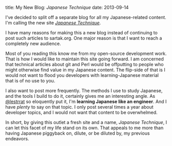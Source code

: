 title: My New Blog: <i>Japanese Technique</i>
date: 2013-09-14

I've decided to split off a separate blog for all my Japanese-related content. I'm calling the new site [*Japanese Technique*](http://blog.rpglanguage.net).

I have many reasons for making this a new blog instead of continuing to post such articles to sartak.org. One major reason is that I want to reach a completely new audience.

Most of you reading this know me from my open-source development work. That is how I would like to maintain this site going forward. I am concerned that technical articles about git and Perl would be offputting to people who might otherwise find value in my Japanese content. The flip-side of that is I would not want to flood you developers with learning-Japanese material that is of no use to you.

I also want to post more frequently. The methods I use to study Japanese, and the tools I build to do it, certainly gives me an interesting angle. As [@lestrrat](https://twitter.com/lestrrat) so eloquently put it, I'm **learning Japanese like an engineer**. And I have *plenty* to say on that topic. I only post several times a year about developer topics, and I would not want that content to be overwhelmed.

In short, by giving this outlet a fresh site and a name, *Japanese Technique*, I can let this facet of my life stand on its own. That appeals to me more than having Japanese piggyback on, dilute, or be diluted by, my previous endeavors.
